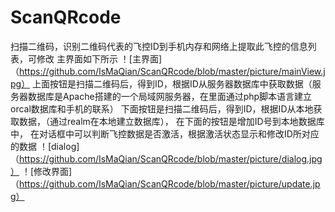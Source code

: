 # ScanQRcode
扫描二维码，识别二维码代表的飞控ID到手机内存和网络上提取此飞控的信息列表，可修改
主界面如下所示
！[主界面]（https://github.com/IsMaQian/ScanQRcode/blob/master/picture/mainView.jpg）
上面按钮是扫描二维码后，得到ID，根据ID从服务器数据库中获取数据（服务器数据库是Apache搭建的一个局域网服务器，在里面通过php脚本语言建立orcal数据库和手机的联系）
下面按钮是扫描二维码后，得到ID，根据ID从本地获取数据，（通过realm在本地建立数据库），
在下面的按钮是增加ID号到本地数据库中，
在对话框中可以判断飞控数据是否激活，根据激活状态显示和修改ID所对应的数据
！[dialog]（https://github.com/IsMaQian/ScanQRcode/blob/master/picture/dialog.jpg）
！[修改界面]（https://github.com/IsMaQian/ScanQRcode/blob/master/picture/update.jpg）
